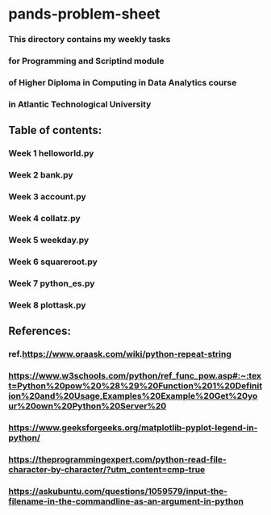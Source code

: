 # pands-problem-sheet
### This directory contains my weekly tasks 
### for Programming and Scriptind module 
### of Higher Diploma in Computing in Data Analytics course 
### in Atlantic Technological University  

## Table of contents:
### Week 1 helloworld.py
### Week 2 bank.py
### Week 3 account.py
### Week 4 collatz.py
### Week 5 weekday.py
### Week 6 squareroot.py
### Week 7 python_es.py
### Week 8 plottask.py

## References:
### ref.https://www.oraask.com/wiki/python-repeat-string
### https://www.w3schools.com/python/ref_func_pow.asp#:~:text=Python%20pow%20%28%29%20Function%201%20Definition%20and%20Usage,Examples%20Example%20Get%20your%20own%20Python%20Server%20
### https://www.geeksforgeeks.org/matplotlib-pyplot-legend-in-python/
### https://theprogrammingexpert.com/python-read-file-character-by-character/?utm_content=cmp-true
### https://askubuntu.com/questions/1059579/input-the-filename-in-the-commandline-as-an-argument-in-python